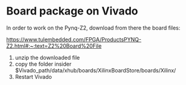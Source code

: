# Board package on Vivado

In order to work on the Pynq-Z2, download from there the board files:

https://www.tulembedded.com/FPGA/ProductsPYNQ-Z2.html#:~:text=Z2%20Board%20File


1. unzip the downloaded file
2. copy the folder insider $Vivado_path/data/xhub/boards/XilinxBoardStore/boards/Xilinx/
3. Restart Vivado

